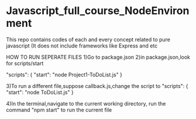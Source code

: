 # Javascript_full_course_NodeEnvironment
This repo contains codes of each and every concept related to pure javascript (It does not include frameworks like Express and etc 

HOW TO RUN SEPERATE FILES
1)Go to package.json
2)in package.json,look for scripts/start

 "scripts": {
    "start": "node Project1-ToDoList.js"
 }

3)To run a different file,suppose callback.js,change the script to
"scripts": {
    "start": "node ToDoList.js"
}

4)In the terminal,navigate to the current working directory, run the command "npm start" to run the current file
